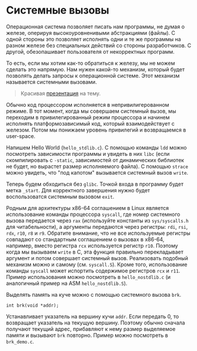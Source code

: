 # Системные вызовы

Операционная система позволяет писать нам программы, не думая о железе, оперируя высокоуровненивыми абстракциями (файлы). С одной стороны это позволяет исполнять одни и те же программы на разном железе без специальных действий со стороны разработчиков. С другой, обезопашивает пользователя от некорректных программ. 

То есть, если мы хотим как-то обратиться к железу, мы не можем сделать это напрямую. Нам нужен какой-то механизм, который будет позволять делать запросы к операционной системе. Этот механизм называется системными вызовами.

> Красивая [презентация](https://courses.cs.washington.edu/courses/cse333/20wi/lectures/07/CSE333-L07-posix_20wi.pdf) на тему.

Обычно код процессором исполняется в непривилигерованном режиме. В тот момент, когда мы совершаем системный вызов, мы переходим в привилегированный режим процессора и начинем исполнять платформозависимый код, который взаимодействует с железом. Потом мы понижаем уровень привилегий и возвращаемся в user-space.

Напишем Hello World (`hello_stdlib.c`). С помощью команды `ldd` можно посмотреть зависимости программы и увидеть в них `libc` (если скомпилировать с `-static`, зависимостей от динамических библиотек не будет, но вырастет размер исполняемого файла). С помощью `strace` можно увидеть, что "под капотом" вызывается системный вызов `write`.

Теперь будем обходиться без `glibc`. Точкой входа в программу будет метка `_start`. Для корректного завершения нужно будет воспользоватся системным вызовом `exit`.

Родным для архитектуры x86-64 соглашением в Linux является использование команды процессора `syscall`, где номер системного вызова передается через `rax` (используйте константы из `sys/syscalls.h` для читабельности), а аргументы передаются через регистры: `rdi`, `rsi`, `rdx`, `r10`, `r8` и `r9`. Обратите внимание, что не все используемые регистры совпадают со стандартным соглашением о вызовах в x86-64, например, вместо регистра `rcx` используется регистр `r10`. 
Поэтому когда мы вызываем `write` в C, эта функция правильно перекладывает аргумент и потом совершает системный вызов. Реализовать подобный механизм можно и самому (см. `syscall.S`). Кроме того, использование команды `syscall` может испортить содержимое регистров `rcx` и `r11`. Пример использования можно посмотреть в `hello_nostdlib.c` (и аналогичный пример на ASM `hello_nostdlib.S`).

Выделять память на куче можно с помощью системного вызова `brk`. 

```
int brk(void *addr);
```

Устанавливает указатель на вершину кучи `addr`. Если передать 0, то возвращает указатель на текущую вершину. Поэтому обычно сначала получают текущий адрес, прибавляют к нему размер выделяемое памяти и вызывают `brk` повторно. Пример можно посмотреть в `brk_demo.c`.
